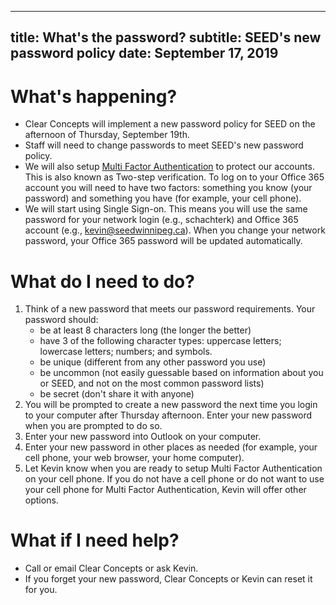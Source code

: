 
---
title: What's the password?
subtitle: SEED's new password policy
date: September 17, 2019
---

# What's happening?
- Clear Concepts will implement a new password policy for SEED on the afternoon of Thursday, September 19th.
- Staff will need to change passwords to meet SEED's new password policy.
- We will also setup [Multi Factor Authentication](https://support.office.com/en-us/article/set-up-2-step-verification-for-office-365-ace1d096-61e5-449b-a875-58eb3d74de14?ui=en-US&rs=en-US&ad=US) to protect our accounts. This is also known as Two-step verification. To log on to your Office 365 account you will need to have two factors: something you know (your password) and something you have (for example, your cell phone).
- We will start using Single Sign-on. This means you will use the same password for your network login (e.g., schachterk) and Office 365 account (e.g., kevin@seedwinnipeg.ca). When you change your network password, your Office 365 password will be updated automatically. 

# What do I need to do?
1. Think of a new password that meets our password requirements. Your password should:
    - be at least 8 characters long (the longer the better)
    - have 3 of the following character types: uppercase letters; lowercase letters; numbers; and symbols.
    - be unique (different from any other password you use)
    - be uncommon (not easily guessable based on information about you or SEED, and not on the most common password lists)
    - be secret (don't share it with anyone)
2. You will be prompted to create a new password the next time you login to your computer after Thursday afternoon. Enter your new password when you are prompted to do so.
3. Enter your new password into Outlook on your computer.
4. Enter your new password in other places as needed (for example, your cell phone, your web browser, your home computer).
5. Let Kevin know when you are ready to setup Multi Factor Authentication on your cell phone. If you do not have a cell phone or do not want to use your cell phone for Multi Factor Authentication, Kevin will offer other options.

# What if I need help?
- Call or email Clear Concepts or ask Kevin.
- If you forget your new password, Clear Concepts or Kevin can reset it for you.
